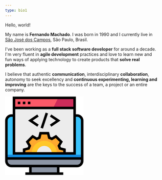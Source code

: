 ```yaml
---
type: bio1
---
```


Hello, world!

My name is **Fernando Machado**. I was born in 1990 and
I currently live in [São José dos Campos](https://goo.gl/maps/CqN2bSJMgxhejLE58), São Paulo, Brasil.

I've been working as a **full stack software developer** for around a decade.
I'm very fluent in **agile development** practices
and love to learn new and fun ways of applying technology
to create products that **solve real problems**.

I believe that authentic **communication**,
interdisciplinary **collaboration**, autonomy to seek excellency
and **continuous experimenting, learning and improving** are the keys
to the success of a team, a project or an entire company.

[fullstack]: images/fullstack.png "full-stack developer"
![full-stack developer][fullstack]
